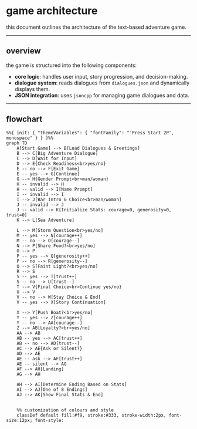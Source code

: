 # game architecture

this document outlines the architecture of the text-based adventure game.

---

## overview

the game is structured into the following components:
- **core logic**: handles user input, story progression, and decision-making.
- **dialogue system**: reads dialogues from `dialogues.json` and dynamically displays them.
- **JSON integration**: uses `jsoncpp` for managing game dialogues and data.

---

## flowchart

```mermaid
%%{ init: { "themeVariables": { "fontFamily": "'Press Start 2P', monospace" } } }%%
graph TD
    A[Start Game] --> B[Load Dialogues & Greetings]
    B --> C[Big Adventure Dialogue]
    C --> D[Wait for Input]
    D --> E{Check Readiness<br>yes/no}
    E -- no --> F[Exit Game]
    E -- yes --> G[Continue]
    G --> H{Gender Prompt<br>man/woman}
    H -- invalid --> H
    H -- valid --> I[Name Prompt]
    I -- invalid --> I
    I --> J[Bar Intro & Choice<br>man/woman]
    J -- invalid --> J
    J -- valid --> K[Initialize Stats: courage=0, generosity=0, trust=0]
    K --> L[Sea Adventure]

    L --> M[Storm Question<br>yes/no]
    M -- yes --> N[courage++]
    M -- no --> O[courage--]
    N --> P[Share Food?<br>yes/no]
    O --> P
    P -- yes --> Q[generosity++]
    P -- no --> R[generosity--]
    Q --> S[Faint Light?<br>yes/no]
    R --> S
    S -- yes --> T[trust++]
    S -- no --> U[trust--]
    T --> V{Final Choice<br>Continue yes/no}
    U --> V
    V -- no --> W[Stay Choice & End]
    V -- yes --> X[Story Continuation]

    X --> Y[Push Boat?<br>yes/no]
    Y -- yes --> Z[courage++]
    Y -- no --> AA[courage--]
    Z --> AB[Loyalty?<br>yes/no]
    AA --> AB
    AB -- yes --> AC[trust++]
    AB -- no --> AD[trust--]
    AC --> AE{Ask or Silent?}
    AD --> AE
    AE -- ask --> AF[trust++]
    AE -- silent --> AG
    AF --> AH[Landing]
    AG --> AH

    AH --> AI[Determine Ending Based on Stats]
    AI --> AJ[One of 8 Endings]
    AJ --> AK[Show Final Stats & End]


    %% customization of colours and style
    classDef default fill:#f9, stroke:#333, stroke-width:2px, font-size:12px; font-style: 